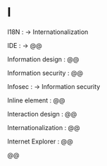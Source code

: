 # I

I18N
: → Internationalization

IDE
: → @@

Information design
: @@

Information security
: @@

Infosec
: → Information security

Inline element
: @@

Interaction design
: @@

Internationalization
: @@

Internet Explorer
: @@

@@